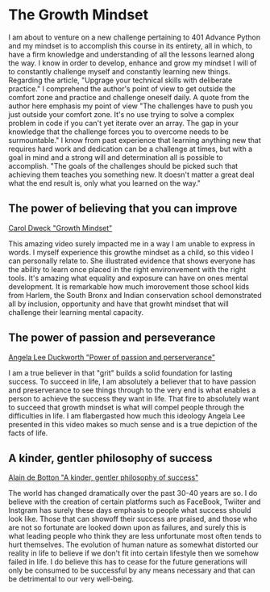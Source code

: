 # The Growth Mindset

I am about to venture on a new challenge pertaining to 401 Advance Python and my mindset is to accomplish this course in its entirety, all in which, to have a firm knowledge and understanding of all the lessons learned along the way. I know in order to develop, enhance and grow my mindset I will of to constantly challenge myself and constantly learning new things. Regarding the article, "Upgrage your technical skills with deliberate practice." I comprehend the author's point of view to get outside the comfort zone and practice and challenge oneself daily. A quote from the author here emphasis my point of view "The challenges have to push you just outside your comfort zone. It's no use trying to solve a complex problem in code if you can't yet iterate over an array. The gap in your knowledge that the challenge forces you to overcome needs to be surmountable." I know from past experience that learning anything new that requires hard work and dedication can be a challenge at times, but with a goal in mind and a strong will and determination all is possible to accomplish. "The goals of the challenges should be picked such that achieving them teaches you something new. It doesn't matter a great deal what the end result is, only what you learned on the way."

## The power of believing that you can improve

[Carol Dweck "Growth Mindset"](https://www.ted.com/talks/carol_dweck_the_power_of_believing_that_you_can_improve?language=en)

This amazing video surely impacted me in a way I am unable to express in words. I myself experience this growthe mindset as a child, so this video I can personally relate to. She illustrated evidence that shows everyone has the ability to learn once placed in the right environvement with the right tools. It's amazing what equality and exposure can have on ones mental development. It is remarkable how much imorovement those school kids from Harlem, the South Bronx and Indian conservation school demonstrated all by inclusion, opportunity and have that growht mindset that will challenge their learning mental capacity.

## The power of passion and perseverance

[Angela Lee Duckworth "Power of passion and perserverance"](https://www.ted.com/talks/angela_lee_duckworth_grit_the_power_of_passion_and_perseverance)

I am a true believer in that "grit" builds a solid foundation for lasting success. To succeed in life, I am absolutely a believer that to have passion and preserverance to see things through to the very end is what enables a person to achieve the success they want in life. That fire to absolutely want to succeed that growth mindset is what will compel people through the difficulties in life. I am flabergasted how much this ideology Angela Lee presented in this video makes so much sense and is a true depiction of the facts of life. 

## A kinder, gentler philosophy of success

[Alain de Botton "A kinder, gentler philosophy of success"](https://www.ted.com/talks/alain_de_botton_a_kinder_gentler_philosophy_of_success)

The world has changed dramatically over the past 30-40 years are so. I do believe with the creation of certain platforms such as FaceBook, Twiiter and Instgram has surely these days emphasis to people what success should look like. Those that can showoff their success are praised, and those who are not so fortunate are looked down upon as failures, and surely this is what leading people who think they are less unfortunate most often tends to hurt themselves. The evolution of human nature as somewhat distorted our reality in life to believe if we don't fit into certain lifestyle then we somehow failed in life. I do believe this has to cease for the future generations will only be consumed to be successful by any means necessary and that can be detrimental to our very well-being.

